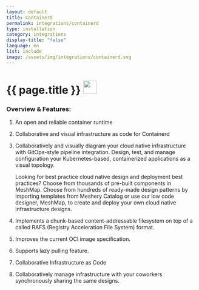 ```yaml
---
layout: default
title: Containerd
permalink: integrations/containerd
type: installation
category: integrations
display-title: "false"
language: en
list: include
image: /assets/img/integrations/containerd.svg
---
```


<h1>{{ page.title }} <img src="{{ page.image }}" style="width: 35px; height: 35px;" /></h1>


<!-- This needs replaced with the Category property, not the sub-category.
 #### Category: containerd -->

### Overview & Features:
1. An open and reliable container runtime

2. Collaborative and visual infrastructure as code for Containerd

4. 
    Collaboratively and visually diagram your cloud native infrastructure with GitOps-style pipeline integration. Design, test, and manage configuration your Kubernetes-based, containerized applications as a visual topology.



    Looking for best practice cloud native design and deployment best practices? Choose from thousands of pre-built components in MeshMap. Choose from hundreds of ready-made design patterns by importing templates from Meshery Catalog or use our low code designer, MeshMap, to create and deploy your own cloud native infrastructure designs.



5. Implements a chunk-based content-addressable filesystem on top of a called RAFS (Registry Acceleration File System) format.

6. Improves the current OCI image specification.

7. Supports lazy pulling feature.

8. Collaborative Infrastructure as Code

9. Collaboratively manage infrastructure with your coworkers synchronously sharing the same designs.


